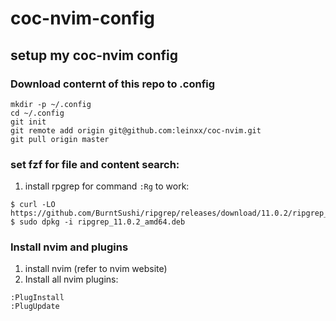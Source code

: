 # coc-nvim-config
## setup my coc-nvim config

### Download conternt of this repo to .config

```
mkdir -p ~/.config
cd ~/.config
git init
git remote add origin git@github.com:leinxx/coc-nvim.git
git pull origin master
```

### set fzf for file and content search:

1. install rpgrep for command `:Rg` to work:

```
$ curl -LO https://github.com/BurntSushi/ripgrep/releases/download/11.0.2/ripgrep_11.0.2_amd64.deb
$ sudo dpkg -i ripgrep_11.0.2_amd64.deb
```

### Install nvim and plugins

1. install nvim (refer to nvim website)
2. Install all nvim plugins:

```
:PlugInstall
:PlugUpdate
```
